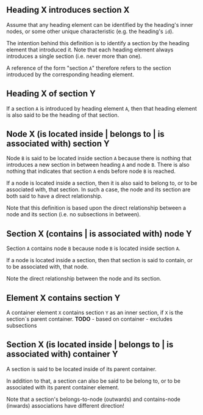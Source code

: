 
## Heading X introduces section X

Assume that any heading element can be identified by the heading's inner nodes,
or some other unique characteristic (e.g. the heading's `id`).

The intention behind this definition is to identify a section by the heading
element that introduced it. Note that each heading element always introduces a
single section (i.e. never more than one).

A reference of the form "section `A`" therefore refers to the section introduced
by the corresponding heading element.

## Heading X of section Y

If a section `A` is introduced by heading element `A`, then that heading element
is also said to be the heading of that section.

## Node X (is located inside | belongs to | is associated with) section Y

Node `B` is said to be located inside section `A` because there is nothing that
introduces a new section in between heading `A` and node `B`. There is also
nothing that indicates that section `A` ends before node `B` is reached.

If a node is located inside a section, then it is also said to belong to, or to
be associated with, that section. In such a case, the node and its section are
both said to have a direct relationship.

Note that this definition is based upon the direct relationship between a node
and its section (i.e. no subsections in between).

## Section X (contains | is associated with) node Y

Section `A` contains node `B` because node `B` is located inside section `A`.

If a node is located inside a section, then that section is said to contain, or
to be associated with, that node.

Note the direct relationship between the node and its section.

## Element X contains section Y

A container element `X` contains section `Y` as an inner section, if `X` is the
section`s parent container. **TODO** - based on container - excludes subsections

## Section X (is located inside | belongs to | is associated with) container Y

A section is said to be located inside of its parent container.

In addition to that, a section can also be said to be belong to, or to be
associated with its parent container element.

Note that a section's belongs-to-node (outwards) and contains-node (inwards)
associations have different direction!
